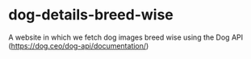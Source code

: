 # dog-details-breed-wise
A website in which we fetch dog images breed wise using the Dog API (https://dog.ceo/dog-api/documentation/)
